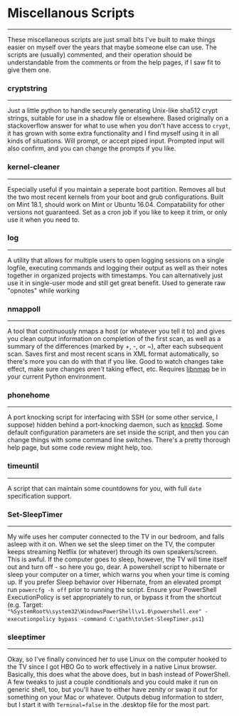 # Miscellanous Scripts
---
These miscellaneous scripts are just small bits I've built to make things easier on myself over the years that maybe someone else can use. The scripts are (usually) commented, and their operation should be understandable from the comments or from the help pages, if I saw fit to give them one.

### cryptstring
---
Just a little python to handle securely generating Unix-like sha512 crypt strings, suitable for use in a shadow file or elsewhere. Based originally on a stackoverflow answer for what to use when you don't have access to `crypt`, it has grown with some extra functionality and I find myself using it in all kinds of situations. Will prompt, or accept piped input. Prompted input will also confirm, and you can change the prompts if you like.

### kernel-cleaner
---
Especially useful if you maintain a seperate boot partition. Removes all but the two most recent kernels from your boot and grub configurations. Built on Mint 18.1, should work on Mint or Ubuntu 16.04. Compatability for other versions not guaranteed. Set as a cron job if you like to keep it trim, or only use it when you need to.

### log
---
A utility that allows for multiple users to open logging sessions on a single logfile, executing commands and logging their output as well as their notes together in organized projects with timestamps. You can alternatively just use it in single-user mode and still get great benefit. Used to generate raw "opnotes" while working

### nmappoll
---
A tool that continuously nmaps a host (or whatever you tell it to) and gives you clean output information on completion of the first scan, as well as a summary of the differences (marked by +, -, or ~), after each subsequent scan. Saves first and most recent scans in XML format automatically, so there's more you can do with that if you like. Good to watch changes take effect, make sure changes _aren't_ taking effect, etc. Requires [libnmap](http://libnmap.readthedocs.io/en/latest) be in your current Python environment.

### phonehome
---
A port knocking script for interfacing with SSH (or some other service, I suppose) hidden behind a port-knocking daemon, such as [knockd](https://github.com/jvinet/knock). Some default configuration parameters are set inside the script, and then you can change things with some command line switches. There's a pretty thorough help page, but some code review might help, too.

### timeuntil
---
A script that can maintain some countdowns for you, with full `date` specification support.

### Set-SleepTimer
---
My wife uses her computer connected to the TV in our bedroom, and falls asleep with it on. When we set the sleep timer on the TV, the computer keeps streaming Netflix (or whatever) through its own speakers/screen. This is awful. If the computer goes to sleep, however, the TV will time itself out and turn off - so here you go, dear. A powershell script to hibernate or sleep your computer on a timer, which warns you when your time is coming up. If you prefer Sleep behavior over Hibernate, from an elevated prompt run `powercfg -h off` prior to running the script. Ensure your PowerShell ExecutionPolicy is set appropriately to run, or bypass it from the shortcut (e.g. Target: `"%SystemRoot%\system32\WindowsPowerShell\v1.0\powershell.exe" -executionpolicy bypass -command C:\path\to\Set-SleepTimer.ps1`)

### sleeptimer
---
Okay, so I've finally convinced her to use Linux on the computer hooked to the TV since I got HBO Go to work effectively in a native Linux browser. Basically, this does what the above does, but in bash instead of PowerShell. A few tweaks to just a couple conditionals and you could make it run on generic shell, too, but you'll have to either have zenity or swap it out for something on your Mac or whatever. Outputs debug information to stderr, but I start it with `Terminal=false` in the .desktop file for the most part.
